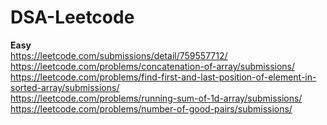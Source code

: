 # DSA-Leetcode

**Easy** <br />
https://leetcode.com/submissions/detail/759557712/  <br/>
https://leetcode.com/problems/concatenation-of-array/submissions/ <br/>
https://leetcode.com/problems/find-first-and-last-position-of-element-in-sorted-array/submissions/ <br />
https://leetcode.com/problems/running-sum-of-1d-array/submissions/   <br/>
https://leetcode.com/problems/number-of-good-pairs/submissions/

